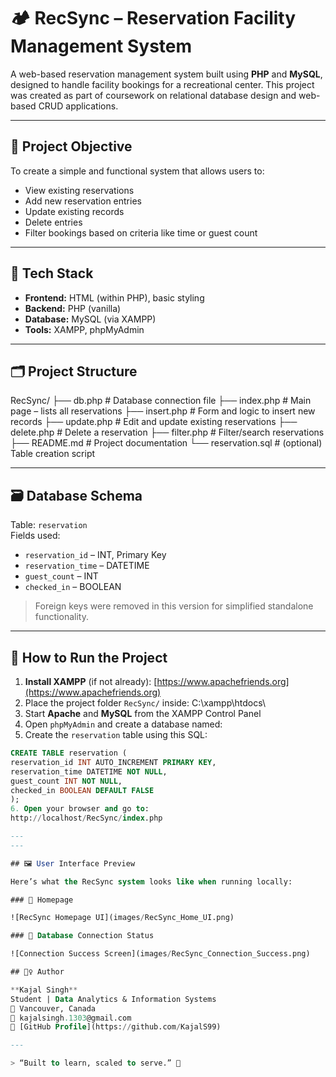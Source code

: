 # 🏕️ RecSync – Reservation Facility Management System

A web-based reservation management system built using **PHP** and **MySQL**, designed to handle facility bookings for a recreational center. This project was created as part of coursework on relational database design and web-based CRUD applications.

---

## 🎯 Project Objective

To create a simple and functional system that allows users to:
- View existing reservations
- Add new reservation entries
- Update existing records
- Delete entries
- Filter bookings based on criteria like time or guest count

---

## 🧰 Tech Stack

- **Frontend:** HTML (within PHP), basic styling
- **Backend:** PHP (vanilla)
- **Database:** MySQL (via XAMPP)
- **Tools:** XAMPP, phpMyAdmin

---

## 🗂️ Project Structure

RecSync/
├── db.php # Database connection file
├── index.php # Main page – lists all reservations
├── insert.php # Form and logic to insert new records
├── update.php # Edit and update existing reservations
├── delete.php # Delete a reservation
├── filter.php # Filter/search reservations
├── README.md # Project documentation
└── reservation.sql # (optional) Table creation script


---

## 🗃️ Database Schema

Table: `reservation`  
Fields used:

- `reservation_id` – INT, Primary Key  
- `reservation_time` – DATETIME  
- `guest_count` – INT  
- `checked_in` – BOOLEAN  

> Foreign keys were removed in this version for simplified standalone functionality.

---

## 🚀 How to Run the Project

1. **Install XAMPP** (if not already): [https://www.apachefriends.org](https://www.apachefriends.org)
2. Place the project folder `RecSync/` inside:
   C:\xampp\htdocs\
3. Start **Apache** and **MySQL** from the XAMPP Control Panel
4. Open `phpMyAdmin` and create a database named:
5. Create the `reservation` table using this SQL:

```sql
CREATE TABLE reservation (
reservation_id INT AUTO_INCREMENT PRIMARY KEY,
reservation_time DATETIME NOT NULL,
guest_count INT NOT NULL,
checked_in BOOLEAN DEFAULT FALSE
);
6. Open your browser and go to:
http://localhost/RecSync/index.php

---
---

## 🖼️ User Interface Preview

Here’s what the RecSync system looks like when running locally:

### 🔹 Homepage

![RecSync Homepage UI](images/RecSync_Home_UI.png)

### 🔹 Database Connection Status

![Connection Success Screen](images/RecSync_Connection_Success.png)

## 🙋‍♀️ Author

**Kajal Singh**  
Student | Data Analytics & Information Systems  
📍 Vancouver, Canada  
📧 kajalsingh.1303@gmail.com  
🔗 [GitHub Profile](https://github.com/KajalS99)

---

> “Built to learn, scaled to serve.” 🌱


